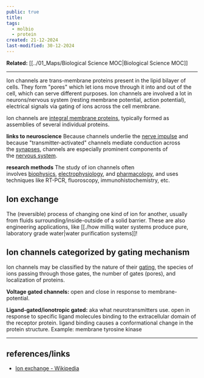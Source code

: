 ```yaml
---
public: true
title: 
tags:
  - molbio
  - protein
created: 21-12-2024
last-modified: 30-12-2024
---
```

**Related:** [[../01_Maps/Biological Science MOC|Biological Science MOC]]

---
Ion channels are trans-membrane proteins present in the lipid bilayer of cells. They form "pores" which let ions move through it into and out of the cell, which can serve different purposes. Ion channels are involved a lot in neurons/nervous system (resting membrane potential, action potential), electrical signals via gating of ions across the cell membrane.

Ion channels are [integral membrane proteins](https://en.wikipedia.org/wiki/Integral_membrane_protein "Integral membrane protein"), typically formed as assemblies of several individual proteins.

**links to neuroscience**
Because channels underlie the [nerve impulse](https://en.wikipedia.org/wiki/Nerve_impulse "Nerve impulse") and because "transmitter-activated" channels mediate conduction across the [synapses](https://en.wikipedia.org/wiki/Synapse "Synapse"), channels are especially prominent components of the [nervous system](https://en.wikipedia.org/wiki/Nervous_system "Nervous system").

**research methods**
The study of ion channels often involves [biophysics](https://en.wikipedia.org/wiki/Biophysics "Biophysics"), [electrophysiology](https://en.wikipedia.org/wiki/Electrophysiology "Electrophysiology"), and [pharmacology](https://en.wikipedia.org/wiki/Pharmacology "Pharmacology"), and uses techniques like RT-PCR, fluoroscopy, immunohistochemistry, etc.


## Ion exchange
The (reversible) process of changing one kind of ion for another, usually from fluids surrounding/inside-outside of a solid barrier. These are also engineering applications, like [[./how milliq water systems produce pure, laboratory grade water|water purification systems]]!

## Ion channels categorized by gating mechanism
Ion channels may be classified by the nature of their [gating](https://en.wikipedia.org/wiki/Gating_(electrophysiology) "Gating (electrophysiology)"), the species of ions passing through those gates, the number of gates (pores), and localization of proteins.

**Voltage gated channels:** open and close in response to membrane-potential.

**Ligand-gated/ionotropic gated:** aka what neurotransmitters use. open in response to specific ligand molecules binding to the extracellular domain of the receptor protein. ligand binding causes a conformational change in the protein structure. Example: membrane tyrosine kinase

****
## references/links
* [Ion exchange - Wikipedia](https://en.wikipedia.org/wiki/Ion_exchange)
